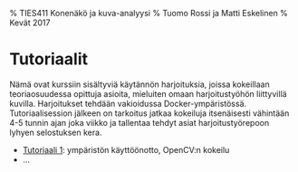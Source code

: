 % TIES411 Konenäkö ja kuva-analyysi
% Tuomo Rossi ja Matti Eskelinen
% Kevät 2017

# Tutoriaalit

Nämä ovat kurssiin sisältyviä käytännön harjoituksia, joissa kokeillaan teoriaosuudessa opittuja asioita, mieluiten omaan harjoitustyöhön liittyvillä kuvilla. Harjoitukset tehdään vakioidussa Docker-ympäristössä. Tutoriaalisession jälkeen on tarkoitus jatkaa kokeiluja itsenäisesti vähintään 4-5 tunnin ajan joka viikko ja tallentaa tehdyt asiat harjoitustyörepoon lyhyen selostuksen kera.

* [Tutoriaali 1](./tutorial01.fi): ympäristön käyttöönotto, OpenCV:n kokeilu
* ...
